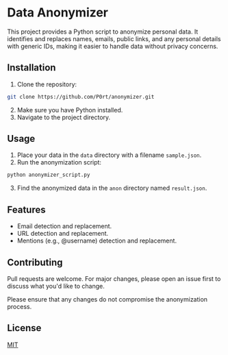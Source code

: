 # Data Anonymizer

This project provides a Python script to anonymize personal data. It identifies and replaces names, emails, public links, and any personal details with generic IDs, making it easier to handle data without privacy concerns.

## Installation

1. Clone the repository:
```bash
git clone https://github.com/P0rt/anonymizer.git
```
2. Make sure you have Python installed.
3. Navigate to the project directory.

## Usage

1. Place your data in the `data` directory with a filename `sample.json`.
2. Run the anonymization script:
```bash
python anonymizer_script.py
```
3. Find the anonymized data in the `anon` directory named `result.json`.

## Features

- Email detection and replacement.
- URL detection and replacement.
- Mentions (e.g., @username) detection and replacement.

## Contributing

Pull requests are welcome. For major changes, please open an issue first to discuss what you'd like to change.

Please ensure that any changes do not compromise the anonymization process.

## License

[MIT](https://choosealicense.com/licenses/mit/)
